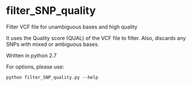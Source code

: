 # filter_SNP_quality
Filter VCF file for unambiguous bases and high quality

It uses the Quality score (QUAL) of the VCF file to filter. Also, discards any SNPs with mixed or ambiguous bases. 

Written in python 2.7

For options, please use:
```
python filter_SNP_quality.py --help
```
